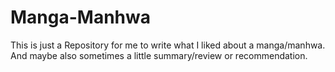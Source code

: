 # Manga-Manhwa
This is just a Repository for me to write what I liked about a manga/manhwa.
And maybe also sometimes a little summary/review or recommendation. 
